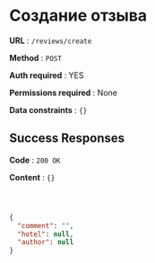 # Создание отзыва

**URL** : `/reviews/create`

**Method** : `POST`

**Auth required** : YES

**Permissions required** : None

**Data constraints** : `{}`

## Success Responses

**Code** : `200 OK`

**Content** : `{}`

```json



{
  "comment": "",
  "hotel": null,
  "author": null
}


```